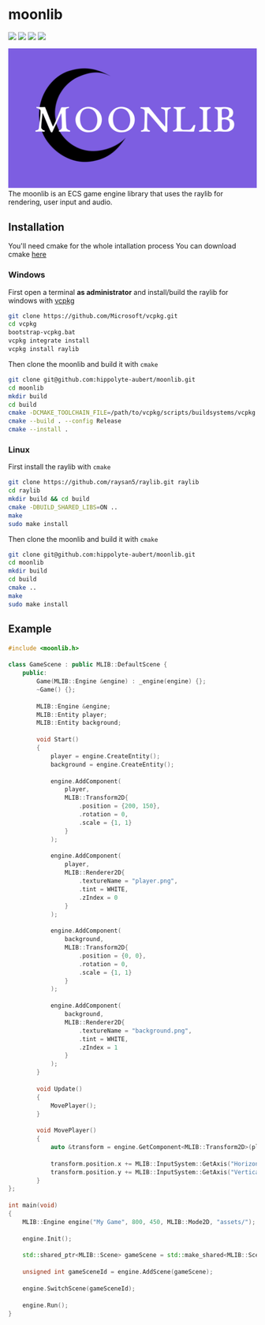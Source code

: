 # moonlib

<a href="https://img.shields.io/badge/MADE%20WITH-RAYLIB-brightgreen" alt="Raylib">
        <img src="https://img.shields.io/badge/MADE%20WITH-RAYLIB-brightgreen" /></a>
<a href="https://img.shields.io/badge/MADE%20WITH-C%2B%2B-ff69b4" alt="C++">
        <img src="https://img.shields.io/badge/MADE%20WITH-C%2B%2B-ff69b4" /></a>
<a href="https://img.shields.io/badge/MADE%20WITH-VCPKG-blueviolet" alt="vcpkg">
        <img src="https://img.shields.io/badge/MADE%20WITH-VCPKG-blueviolet" /></a>
<a href="https://img.shields.io/badge/MADE%20WITH-CMAKE-red" alt="Cmake">
        <img src="https://img.shields.io/badge/MADE%20WITH-CMAKE-red" /></a>

![Moonlib](./assets/moonlib_banner.png)
The moonlib is an ECS game engine library that uses the raylib for rendering, user input and audio.

## Installation
You'll need cmake for the whole intallation process
You can download cmake [here](https://cmake.org/download/)

### Windows
First open a terminal **as administrator** and install/build the raylib for windows with [vcpkg](https://github.com/microsoft/vcpkg)

```bash
git clone https://github.com/Microsoft/vcpkg.git
cd vcpkg
bootstrap-vcpkg.bat
vcpkg integrate install
vcpkg install raylib
```

Then clone the moonlib and build it with `cmake`

```bash
git clone git@github.com:hippolyte-aubert/moonlib.git
cd moonlib
mkdir build
cd build
cmake -DCMAKE_TOOLCHAIN_FILE=/path/to/vcpkg/scripts/buildsystems/vcpkg.cmake ..
cmake --build . --config Release
cmake --install .
```

### Linux

First install the raylib with `cmake`

```bash
git clone https://github.com/raysan5/raylib.git raylib
cd raylib
mkdir build && cd build
cmake -DBUILD_SHARED_LIBS=ON ..
make
sudo make install
```

Then clone the moonlib and build it with `cmake`

```bash
git clone git@github.com:hippolyte-aubert/moonlib.git
cd moonlib
mkdir build
cd build
cmake ..
make
sudo make install
```

## Example

```cpp
#include <moonlib.h>

class GameScene : public MLIB::DefaultScene {
    public:
        Game(MLIB::Engine &engine) : _engine(engine) {};
        ~Game() {};

        MLIB::Engine &engine;
        MLIB::Entity player;
        MLIB::Entity background;

        void Start()
        {
            player = engine.CreateEntity();
            background = engine.CreateEntity();

            engine.AddComponent(
                player,
                MLIB::Transform2D{
                    .position = {200, 150},
                    .rotation = 0,
                    .scale = {1, 1}
                }
            );

            engine.AddComponent(
                player,
                MLIB::Renderer2D{
                    .textureName = "player.png",
                    .tint = WHITE,
                    .zIndex = 0
                }
            );

            engine.AddComponent(
                background,
                MLIB::Transform2D{
                    .position = {0, 0},
                    .rotation = 0,
                    .scale = {1, 1}
                }
            );

            engine.AddComponent(
                background,
                MLIB::Renderer2D{
                    .textureName = "background.png",
                    .tint = WHITE,
                    .zIndex = 1
                }
            );
        }

        void Update()
        {
            MovePlayer();
        }

        void MovePlayer()
        {
            auto &transform = engine.GetComponent<MLIB::Transform2D>(player);

            transform.position.x += MLIB::InputSystem::GetAxis("Horizontal") * 400 * GetFrameTime();
            transform.position.y += MLIB::InputSystem::GetAxis("Vertical") * 400 * GetFrameTime();
        }
};

int main(void)
{
    MLIB::Engine engine("My Game", 800, 450, MLIB::Mode2D, "assets/");

    engine.Init();

    std::shared_ptr<MLIB::Scene> gameScene = std::make_shared<MLIB::Scene>(engine);

    unsigned int gameSceneId = engine.AddScene(gameScene);

    engine.SwitchScene(gameSceneId);

    engine.Run();
}
